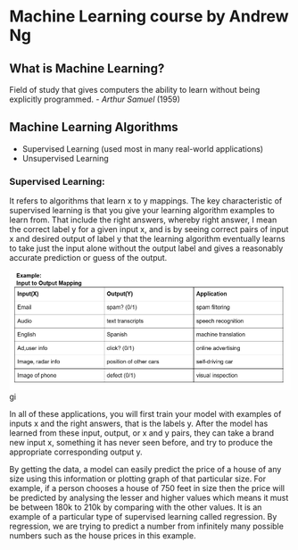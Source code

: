 # Machine Learning course by Andrew Ng
## What is Machine Learning?
Field of study that gives computers the ability to learn without being explicitly programmed.
*- Arthur Samuel*
(1959)
## Machine Learning Algorithms
- Supervised Learning (used most in many real-world applications)
- Unsupervised Learning 

### Supervised Learning:
It refers to algorithms that learn x to y mappings. The key characteristic of supervised learning is that you give your learning algorithm examples to learn from. That include the right answers, whereby right answer, I mean the correct label y for a given input x, and is by seeing correct pairs of input x and desired output of label y that the learning algorithm eventually learns to take just the input alone without the output label and gives a reasonably accurate prediction or guess of the output.

![I-O Mapping](https://github.com/sharjeelbhullar/Machine-Learning-Specialization/blob/main/I-O%20Mapping.png)gi


In all of these applications, you will first train your model with examples of inputs x and the right answers, that is the labels y. After the model has learned from these input, output, or x and y pairs, they can take a brand new input x, something it has never seen before, and try to produce the appropriate corresponding output y.

By getting the data, a model can easily predict the price of a house of any size using this information or plotting graph of that particular size. For example, if a person chooses a house of 750 feet in size then the price will be predicted by analysing the lesser and higher values which means it must be between 180k to 210k by comparing with the other values. It is an example of a particular type of supervised learning called regression. By regression, we are trying to predict a number from infinitely many possible numbers such as the house prices in this example.


